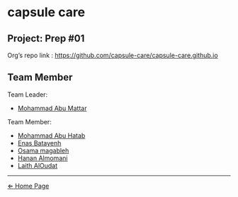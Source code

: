 # capsule care

## Project: Prep #01

Org’s repo link : https://github.com/capsule-care/capsule-care.github.io

## Team Member

Team Leader:
- [Mohammad Abu Mattar](https://github.com/MKAbuMattar)

Team Member:
- [Mohammad Abu Hatab](https://github.com/mohammadabuhatab)
- [Enas Batayenh](https://github.com/EnasBatayneh)
- [Osama magableh](https://github.com/osamamagableh)
- [Hanan Almomani](https://github.com/HananAlmomani)
- [Laith AlOudat](https://github.com/LaithAlOudat)

***

[⇐ Home Page](../../README.md)

